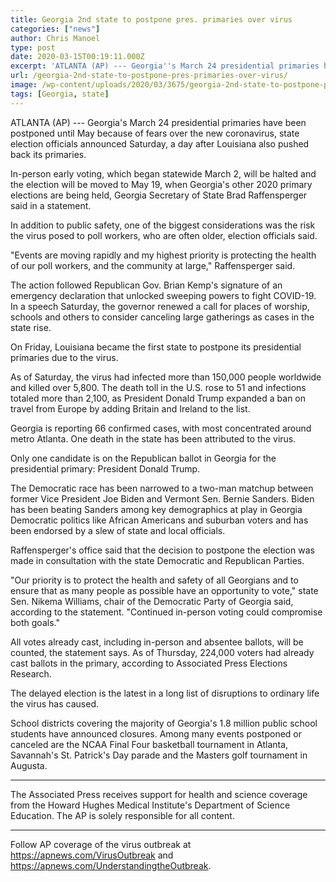 ```yaml
---
title: Georgia 2nd state to postpone pres. primaries over virus
categories: ["news"]
author: Chris Manoel
type: post
date: 2020-03-15T00:19:11.000Z
excerpt: 'ATLANTA (AP) --- Georgia''s March 24 presidential primaries have been postponed until May because of fears over the new coronavirus, state election officials announced Saturday, a day after Louisiana also pushed back its primaries.In-person early voting, which began statewide March 2, will be halted and the election will be moved to May 19, when Georgia''s&hellip;'
url: /georgia-2nd-state-to-postpone-pres-primaries-over-virus/
image: /wp-content/uploads/2020/03/3675/georgia-2nd-state-to-postpone-pres-primaries-over-virus.jpeg
tags: [Georgia, state]
---
```


ATLANTA (AP) --- Georgia's March 24 presidential primaries have been postponed until May because of fears over the new coronavirus, state election officials announced Saturday, a day after Louisiana also pushed back its primaries.

In-person early voting, which began statewide March 2, will be halted and the election will be moved to May 19, when Georgia's other 2020 primary elections are being held, Georgia Secretary of State Brad Raffensperger said in a statement.

In addition to public safety, one of the biggest considerations was the risk the virus posed to poll workers, who are often older, election officials said.

"Events are moving rapidly and my highest priority is protecting the health of our poll workers, and the community at large," Raffensperger said.

The action followed Republican Gov. Brian Kemp's signature of an emergency declaration that unlocked sweeping powers to fight COVID-19. In a speech Saturday, the governor renewed a call for places of worship, schools and others to consider canceling large gatherings as cases in the state rise.

On Friday, Louisiana became the first state to postpone its presidential primaries due to the virus.

As of Saturday, the virus had infected more than 150,000 people worldwide and killed over 5,800. The death toll in the U.S. rose to 51 and infections totaled more than 2,100, as President Donald Trump expanded a ban on travel from Europe by adding Britain and Ireland to the list.

Georgia is reporting 66 confirmed cases, with most concentrated around metro Atlanta. One death in the state has been attributed to the virus.

Only one candidate is on the Republican ballot in Georgia for the presidential primary: President Donald Trump.

The Democratic race has been narrowed to a two-man matchup between former Vice President Joe Biden and Vermont Sen. Bernie Sanders. Biden has been beating Sanders among key demographics at play in Georgia Democratic politics like African Americans and suburban voters and has been endorsed by a slew of state and local officials.

Raffensperger's office said that the decision to postpone the election was made in consultation with the state Democratic and Republican Parties.

"Our priority is to protect the health and safety of all Georgians and to ensure that as many people as possible have an opportunity to vote," state Sen. Nikema Williams, chair of the Democratic Party of Georgia said, according to the statement. "Continued in-person voting could compromise both goals."

All votes already cast, including in-person and absentee ballots, will be counted, the statement says. As of Thursday, 224,000 voters had already cast ballots in the primary, according to Associated Press Elections Research.

The delayed election is the latest in a long list of disruptions to ordinary life the virus has caused.

School districts covering the majority of Georgia's 1.8 million public school students have announced closures. Among many events postponed or canceled are the NCAA Final Four basketball tournament in Atlanta, Savannah's St. Patrick's Day parade and the Masters golf tournament in Augusta.

* * *

The Associated Press receives support for health and science coverage from the Howard Hughes Medical Institute's Department of Science Education. The AP is solely responsible for all content.

* * *

Follow AP coverage of the virus outbreak at <https://apnews.com/VirusOutbreak> and <https://apnews.com/UnderstandingtheOutbreak>.
